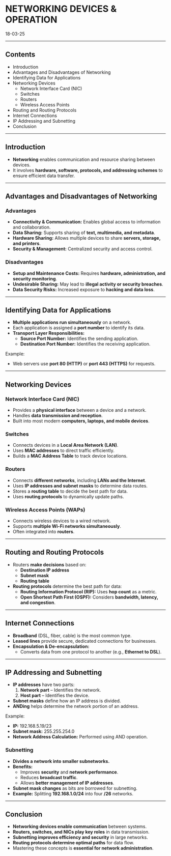 # NETWORKING DEVICES & OPERATION
18-03-25

---

## Contents
- Introduction
- Advantages and Disadvantages of Networking
- Identifying Data for Applications
- Networking Devices
  - Network Interface Card (NIC)
  - Switches
  - Routers
  - Wireless Access Points
- Routing and Routing Protocols
- Internet Connections
- IP Addressing and Subnetting
- Conclusion

---

## Introduction
- **Networking** enables communication and resource sharing between devices.
- It involves **hardware, software, protocols, and addressing schemes** to ensure efficient data transfer.

---

## Advantages and Disadvantages of Networking
### **Advantages**
- **Connectivity & Communication:** Enables global access to information and collaboration.
- **Data Sharing:** Supports sharing of **text, multimedia, and metadata**.
- **Hardware Sharing:** Allows multiple devices to share **servers, storage, and printers**.
- **Security & Management:** Centralized security and access control.

### **Disadvantages**
- **Setup and Maintenance Costs:** Requires **hardware, administration, and security monitoring**.
- **Undesirable Sharing:** May lead to **illegal activity or security breaches**.
- **Data Security Risks:** Increased exposure to **hacking and data loss**.

---

## Identifying Data for Applications
- **Multiple applications run simultaneously** on a network.
- Each application is assigned a **port number** to identify its data.
- **Transport Layer Responsibilities:**
  - **Source Port Number:** Identifies the sending application.
  - **Destination Port Number:** Identifies the receiving application.

Example:
- Web servers use **port 80 (HTTP)** or **port 443 (HTTPS)** for requests.

---

## Networking Devices
### **Network Interface Card (NIC)**
- Provides a **physical interface** between a device and a network.
- Handles **data transmission and reception**.
- Built into most modern **computers, laptops, and mobile devices**.

### **Switches**
- Connects devices in a **Local Area Network (LAN)**.
- Uses **MAC addresses** to direct traffic efficiently.
- Builds a **MAC Address Table** to track device locations.

### **Routers**
- Connects **different networks**, including **LANs and the Internet**.
- Uses **IP addresses and subnet masks** to determine data routes.
- Stores a **routing table** to decide the best path for data.
- Uses **routing protocols** to dynamically update paths.

### **Wireless Access Points (WAPs)**
- Connects wireless devices to a wired network.
- Supports **multiple Wi-Fi networks simultaneously**.
- Often integrated into **routers**.

---

## Routing and Routing Protocols
- Routers **make decisions** based on:
  - **Destination IP address**
  - **Subnet mask**
  - **Routing table**
- **Routing protocols** determine the best path for data:
  - **Routing Information Protocol (RIP):** Uses **hop count** as a metric.
  - **Open Shortest Path First (OSPF):** Considers **bandwidth, latency, and congestion**.

---

## Internet Connections
- **Broadband** (DSL, fiber, cable) is the most common type.
- **Leased lines** provide secure, dedicated connections for businesses.
- **Encapsulation & De-encapsulation:**
  - Converts data from one protocol to another (e.g., **Ethernet to DSL**).

---

## IP Addressing and Subnetting
- **IP addresses** have two parts:
  1. **Network part** – Identifies the network.
  2. **Host part** – Identifies the device.
- **Subnet masks** define how an IP address is divided.
- **ANDing** helps determine the network portion of an address.

Example:
- **IP:** 192.168.5.19/23
- **Subnet mask:** 255.255.254.0
- **Network Address Calculation:** Performed using AND operation.

### **Subnetting**
- **Divides a network into smaller subnetworks.**
- **Benefits:**
  - Improves **security** and **network performance**.
  - Reduces **broadcast traffic**.
  - Allows **better management of IP addresses**.
- **Subnet mask changes** as bits are borrowed for subnetting.
- **Example:** Splitting **192.168.1.0/24** into four **/26** networks.

---

## Conclusion
- **Networking devices enable communication** between systems.
- **Routers, switches, and NICs play key roles** in data transmission.
- **Subnetting improves efficiency and security** in large networks.
- **Routing protocols determine optimal paths** for data flow.
- Mastering these concepts is **essential for network administration**.
